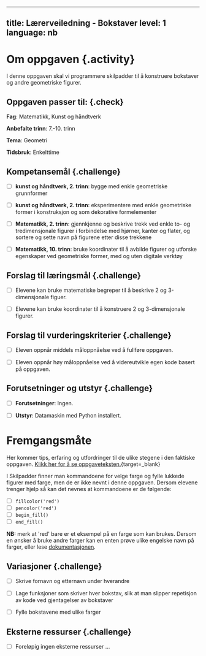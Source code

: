 
---
title: Lærerveiledning - Bokstaver
level: 1
language: nb
---


# Om oppgaven {.activity}

I denne oppgaven skal vi programmere skilpadder til å konstruere bokstaver og andre geometriske figurer.


## Oppgaven passer til: {.check}

 __Fag__: Matematikk, Kunst og håndtverk

 __Anbefalte trinn__: 7.-10. trinn

 __Tema__: Geometri

 __Tidsbruk__: Enkelttime


 ## Kompetansemål {.challenge}

 - [ ] __kunst og håndtverk, 2. trinn__: bygge med enkle geometriske grunnformer

 - [ ] __kunst og håndtverk, 2. trinn__: eksperimentere med enkle geometriske former i konstruksjon og som dekorative formelementer

 - [ ] __Matematikk, 2. trinn__: gjennkjenne og beskrive trekk ved enkle to- og tredimensjonale figurer i forbindelse med hjørner, kanter og flater, og sortere og sette navn på figurene etter disse trekkene

 - [ ] __Matematikk, 10. trinn__: bruke koordinater til å avbilde figurer og utforske egenskaper ved geometriske former, med og uten digitale verktøy


 ## Forslag til læringsmål {.challenge}

 - [ ] Elevene kan bruke matematiske begreper til å beskrive 2 og 3-dimensjonale figuer.

 - [ ] Elevene kan bruke koordinater til å konstruere 2 og 3-dimensjonale figurer.


 ## Forslag til vurderingskriterier {.challenge}

 - [ ] Eleven oppnår middels måloppnåelse ved å fullføre oppgaven.

 - [ ] Eleven oppnår høy måloppnåelse ved å videreutvikle egen kode basert på oppgaven. 

 
 ## Forutsetninger og utstyr {.challenge}

 - [ ]  __Forutsetninger__: Ingen.

 - [ ]  __Utstyr__: Datamaskin med Python installert. 


 # Fremgangsmåte

Her kommer tips, erfaring og utfordringer til de ulike stegene i den faktiske oppgaven. [Klikk her for å se oppgaveteksten.](../bokstaver/bokstaver.html){target=_blank}

I Skilpadder finner man kommandoene for velge farge og fylle lukkede figurer med farge, men de er ikke nevnt i denne oppgaven. Dersom elevene trenger hjelp så kan det nevnes at kommandoene er de følgende:

 - [ ]  `fillcolor('red')`
 - [ ]  `pencolor('red')`
 - [ ]  `begin_fill()`
 - [ ]  `end_fill()`

__NB:__ merk at 'red' bare er et eksempel på en farge som kan brukes. Dersom en ønsker å bruke andre farger kan en enten prøve ulike engelske navn på farger, eller lese [dokumentasjonen](https://docs.python.org/2/library/turtle.html#color-control).

 ## Variasjoner {.challenge}

 - [ ] Skrive fornavn og etternavn under hverandre
 - [ ] Lage funksjoner som skriver hver bokstav, slik at man slipper repetisjon av kode ved gjentagelser av bokstaver
 - [ ] Fylle bokstavene med ulike farger


 ## Eksterne ressurser {.challenge}

 - [ ] Foreløpig ingen eksterne ressurser ...

